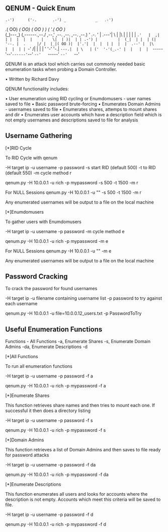 QENUM - Quick Enum
------------------

    .-')      ('-.       .-') _             _   .-')    
   .(  OO)   _(  OO)     ( OO ) )           ( '.( OO )_  
  (_)---\_) (,------.,--./ ,--,' ,--. ,--.   ,--.   ,--.)
  '  .-.  '  |  .---'|   \ |  |\ |  | |  |   |   `.'   | 
 ,|  | |  |  |  |    |    \|  | )|  | | .-') |         | 
(_|  | |  | (|  '--. |  .     |/ |  |_|( OO )|  |'.'|  | 
  |  | |  |  |  .--' |  |\    |  |  | | `-' /|  |   |  | 
  '  '-'  '-.|  `---.|  | \   | ('  '-'(_.-' |  |   |  | 
   `-----'--'`------'`--'  `--'   `-----'    `--'   `--' 

QENUM is an attack tool which carries out commonly needed basic enumeration
tasks when probing a Domain Controller.

•	Written by Richard Davy

QENUM functionality includes:

•	User enumeration using RID cycling or Enumdomusers - user names saved to file
•	Basic password brute-forcing
•	Enumerates Domain Admins - usernames saved to file 
•	Enumerates shares, attemps to mount shares and dir
•	Enumerates user accounts which have a description field which is not empty
	usernames and descriptions saved to file for analysis

Username Gathering
------------------

[*]RID Cycle

To RID Cycle with qenum

-H target ip
-u username 
-p password
-s start RID (default 500)
-t to RID (default 550)
-m cycle method r

qenum.py -H 10.0.0.1 -u rich -p mypassword -s 500 -t 1500 -m r

For NULL Sessions
qenum.py -H 10.0.0.1 -u "" -s 500 -t 1500 -m r

Any enumerated usernames will be output to a file on the local machine

[*]Enumdomusers

To gather users with Enumdomusers

-H target ip
-u username 
-p password
-m cycle method e

qenum.py -H 10.0.0.1 -u rich -p mypassword -m e

For NULL Sessions
qenum.py -H 10.0.0.1 -u "" -m e

Any enumerated usernames will be output to a file on the local machine


Password Cracking
-----------------

To crack the password for found usernames

-H target ip
-u filename containing username list
-p password to try against each username

qenum.py -H 10.0.0.1 -u file=10.0.0.12_users.txt -p PasswordToTry


Useful Enumeration Functions
----------------------------

Functions - All Functions -a, 
			Enumerate Shares -s, 
			Enumerate Domain Admins -da, 
			Enumerate Descriptions -d

[*]All Functions

To run all enumeration functions

-H target ip
-u username 
-p password
-f a

qenum.py -H 10.0.0.1 -u rich -p mypassword -f a

[*]Enumerate Shares

This function retrieves share names and then tries to mount each one.
If successful it then does a directory listing

-H target ip
-u username 
-p password
-f s

qenum.py -H 10.0.0.1 -u rich -p mypassword -f s

[*]Domain Admins

This function retrieves a list of Domain Admins
and then saves to file ready for password attacks

-H target ip
-u username 
-p password
-f da

qenum.py -H 10.0.0.1 -u rich -p mypassword -f da

[*]Enumerate Descriptions

This function enumerates all users and looks for accounts where the description
is not empty. Accounts which meet this criteria will be saved to file.

-H target ip
-u username 
-p password
-f d

qenum.py -H 10.0.0.1 -u rich -p mypassword -f d
